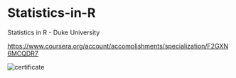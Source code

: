 # Statistics-in-R
Statistics in R - Duke University

https://www.coursera.org/account/accomplishments/specialization/F2GXN6MCQDR7

![certificate](https://i.imgur.com/WpkxJGE.jpg)
